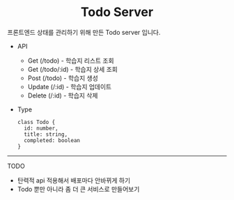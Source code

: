 <h1 style="text-align: center"> Todo Server
</h1>

<p>프론트엔드 상태를 관리하기 위해 만든 Todo server 입니다.</p>

- API

  - Get (/todo) - 학습지 리스트 조회
  - Get (/todo/:id) - 학습지 상세 조회
  - Post (/todo) - 학습지 생성
  - Update (/:id) - 학습지 업데이트
  - Delete (/:id) - 학습지 삭제

- Type
  ```JS
  class Todo {
    id: number,
    title: string,
    completed: boolean
  }
  ```

---

TODO

- 탄력적 api 적용해서 배포마다 안바뀌게 하기
- Todo 뿐만 아니라 좀 더 큰 서비스로 만들어보기
